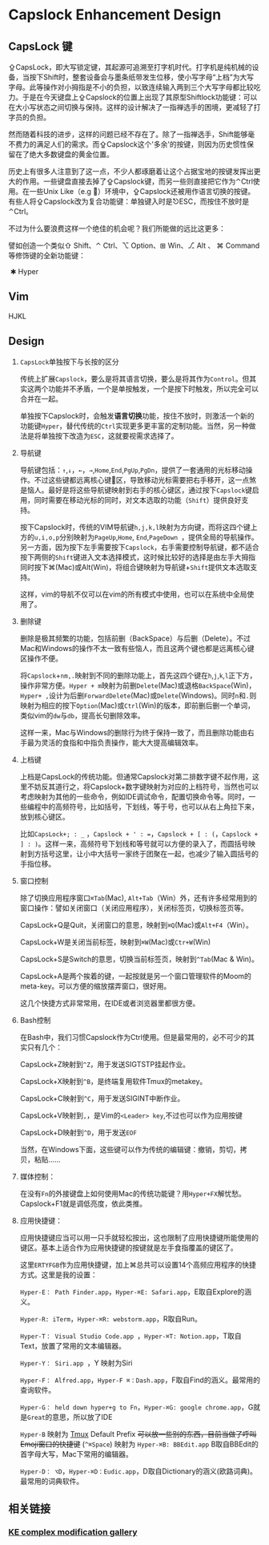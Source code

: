 # Capslock Enhancement Design



## CapsLock 键

⇪CapsLock，即大写锁定键，其起源可追溯至打字机时代。打字机是纯机械的设备，当按下Shift时，整套设备会与墨条纸带发生位移，使小写字母“上档”为大写字母。此等操作对小拇指是不小的负担，以致连续输入两到三个大写字母都比较吃力。于是在今天键盘上⇪Capslock的位置上出现了其原型Shiftlock功能键：可以在大小写状态之间切换与保持。这样的设计解决了一指禅选手的困境，更减轻了打字员的负担。

然而随着科技的进步，这样的问题已经不存在了。除了一指禅选手，Shift能够毫不费力的满足人们的需求。而⇪Capslock这个'多余'的按键，则因为历史惯性保留在了绝大多数键盘的黄金位置。

历史上有很多人注意到了这一点，不少人都琢磨着让这个占据宝地的按键发挥出更大的作用。一些键盘直接去掉了⇪Capslock键，而另一些则直接把它作为⌃Ctrl使用。在一些Unix Like（e.g ）环境中，⇪Capslock还被用作语言切换的按键。有些人将⇪Capslock改为复合功能键：单独键入时是⎋ESC，而按住不放时是⌃Ctrl。

不过为什么要浪费这样一个绝佳的机会呢？我们所能做的远比这更多：

譬如创造一个类似⇧ Shift、⌃ Ctrl、⌥ Option、⊞ Win、⎇ Alt 、 ⌘ Command等修饰键的全新功能键：

​										✱ Hyper

## Vim

HJKL

## Design

1. `CapsLock`单独按下与长按的区分

   传统上扩展`Capslock`，要么是将其语言切换，要么是将其作为`Control`。但其实这两个功能并不矛盾，一个是单按触发，一个是按下时触发，所以完全可以合并在一起。

   单独按下Capslock时，会触发**语言切换**功能，按住不放时，则激活一个新的功能键`Hyper`，替代传统的`Ctrl`实现更多更丰富的定制功能。当然，另一种做法是将单独按下改造为`ESC`，这就要视需求选择了。

2. 导航键

   导航键包括：`↑`,`↓`，`←`，`→`,`Home`,`End`,`PgUp`,`PgDn`，提供了一套通用的光标移动操作。不过这些键都远离核心键区，导致移动光标需要把右手移开，这一点煞是恼人。最好是将这些导航键映射到右手的核心键区，通过按下`Capslock`键启用，同时需要在移动光标的同时，对文本选取的功能（`Shift`）提供良好支持。

   按下Capslock时，传统的VIM导航键`h,j,k,l`映射为方向键，而将这四个键上方的`u,i,o,p`分别映射为`PageUp`,`Home`, `End`,`PageDown `，提供全局的导航操作。另一方面，因为按下左手需要按下`Capslock`，右手需要控制导航键，都不适合按下两侧的`Shift`键进入文本选择模式，这时候比较好的选择是由左手大拇指同时按下⌘(Mac)或Alt(Win)，将组合键映射为导航键+`Shift`提供文本选取支持。

   这样，vim的导航不仅可以在vim的所有模式中使用，也可以在系统中全局使用了。

3. 删除键

   删除是极其频繁的功能，包括前删（BackSpace）与后删（Delete）。不过Mac和Windows的操作不太一致有些恼人，而且这两个键也都是远离核心键区操作不便。

   将`Capslock`+`nm,.`映射到不同的删除功能上，首先这四个键在`h`,`j`,`k`,`l`正下方，操作非常方便。`Hyper + m`映射为前删`Delete`(Mac)或退格`BackSpace`(Win)，`Hyper+ ,`设计为后删`ForwardDelete`(Mac)或`Delete`(Windows)。同时`n`和`.`则映射为相应的按下`Option`(Mac)或`Ctrl`(Win)的版本，即前删后删一个单词，类似vim的`dw`与`db`，提高长句删除效率。

   这样一来，Mac与Windows的删除行为终于保持一致了，而且删除功能由右手最为灵活的食指和中指负责操作，能大大提高编辑效率。

4. 上档键

   上档是CapsLock的传统功能。但通常Capslock对第二排数字键不起作用，这里不妨反其道行之，将Capslock+数字键映射为对应的上档符号，当然也可以考虑映射为其他的一些命令，例如IDE调试命令，配置切换命令等。同时，一些编程中的高频符号，比如括号，下划线，等于号，也可以从右上角拉下来，放到核心键区。

   比如`CapsLock+; : _` ，`Capslock + ' : =`，`Capslock + [ : (`，`Capslock + ] : )`。这样一来，高频符号下划线和等号就可以方便的录入了，而圆括号映射到方括号这里，让小中大括号一家终于团聚在一起，也减少了输入圆括号的手指位移。

5. 窗口控制

   除了切换应用程序窗口`⌘Tab`(Mac), `Alt+Tab`（Win）外，还有许多经常用到的窗口操作：譬如关闭窗口（关闭应用程序），关闭标签页，切换标签页等。

   CapsLock+Q是Quit，关闭窗口的意思，映射到`⌘Q`(Mac)或`Alt+F4`（Win）。

   CapsLock+W是关闭当前标签，映射到`⌘W`(Mac)或`Ctr+W`(Win)

   CapsLock+S是Switch的意思，切换当前标签页，映射到`^Tab`(Mac & Win)。

   CapsLock+A是两个挨着的键，一起按就是另一个窗口管理软件的Moom的meta-key。可以方便的缩放摆弄窗口，很好用。

   这几个快捷方式非常常用，在IDE或者浏览器里都很方便。

6. Bash控制

   在Bash中，我们习惯Capslock作为Ctrl使用。但是最常用的，必不可少的其实只有几个：

   CapsLock+Z映射到`^Z`，用于发送SIGTSTP挂起作业。

   CapsLock+X映射到`^B`，是终端复用软件Tmux的metakey。

   CapsLock+C映射到`^C`，用于发送SIGINT中断作业。

   CapsLock+V映射到`,`，是Vim的`<Leader> key`,不过也可以作为应用按键

   CapsLock+D映射到`^D`，用于发送`EOF`

   当然，在Windows下面，这些键可以作为传统的编辑键：撤销，剪切，拷贝，粘贴……

7. 媒体控制：

   在没有`Fn`的外接键盘上如何使用Mac的传统功能键？用`Hyper+FX`解忧愁。Capslock+F1就是调低亮度，依此类推。

8. 应用快捷键：

   应用快捷键应当可以用一只手就轻松按出，这也限制了应用快捷键所能使用的键区。基本上适合作为应用快捷键的按键就是左手食指覆盖的键区了。

   这里`ERTYFGB`作为应用快捷键，加上⌘总共可以设置14个高频应用程序的快捷方式。这里是我的设置：

	`Hyper-E： Path Finder.app`，`Hyper-⌘E: Safari.app`，E取自Explore的涵义。

	`Hyper-R: iTerm`，`Hyper-⌘R: webstorm.app`，R取自Run。

	`Hyper-T： Visual Studio Code.app `，`Hyper-⌘T: Notion.app`，T取自Text，放置了常用的文本编辑器。

	`Hyper-Y： Siri.app `，Y 映射为Siri

	`Hyper-F： Alfred.app`，`Hyper-F ⌘：Dash.app`，F取自Find的涵义。最常用的查询软件。

	`Hyper-G： held down hyper+g to Fn`，`Hyper-⌘G: google chrome.app`，G就是`Great`的意思，所以放了IDE

	`Hyper-B`  映射为  [Tmux](http://tmux.github.io) Default Prefix ~~可以放一些别的东西，目前当做了呼叫Emoji窗口的快捷键~~ (`^⌘Space`) 映射为 `Hyper-⌘B: BBEdit.app` B取自BBEdit的首字母大写，Mac下常用的编辑器。

	`Hyper-D： ⌥D`，`Hyper-⌘D：Eudic.app`，D取自Dictionary的涵义(欧路词典)。最常用的词典软件。

## 相关链接



### [KE complex modification gallery](https://pqrs.org/osx/karabiner/complex_modifications/)


